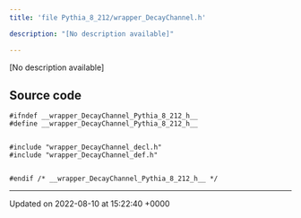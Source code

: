 ```yaml
---
title: 'file Pythia_8_212/wrapper_DecayChannel.h'

description: "[No description available]"

---
```







[No description available]




## Source code

```
#ifndef __wrapper_DecayChannel_Pythia_8_212_h__
#define __wrapper_DecayChannel_Pythia_8_212_h__


#include "wrapper_DecayChannel_decl.h"
#include "wrapper_DecayChannel_def.h"


#endif /* __wrapper_DecayChannel_Pythia_8_212_h__ */
```


-------------------------------

Updated on 2022-08-10 at 15:22:40 +0000
